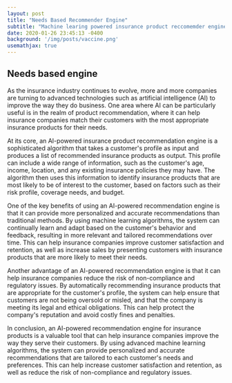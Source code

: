 ```yaml
---
layout: post
title: "Needs Based Recommender Engine"
subtitle: "Machine learing powered insurance product reccomemder engine"
date: 2020-01-26 23:45:13 -0400
background: '/img/posts/vaccine.png'
usemathjax: true
---
```


## Needs based engine

As the insurance industry continues to evolve, more and more companies are turning to advanced technologies such as artificial intelligence (AI) to improve the way they do business. One area where AI can be particularly useful is in the realm of product recommendation, where it can help insurance companies match their customers with the most appropriate insurance products for their needs.

At its core, an AI-powered insurance product recommendation engine is a sophisticated algorithm that takes a customer's profile as input and produces a list of recommended insurance products as output. This profile can include a wide range of information, such as the customer's age, income, location, and any existing insurance policies they may have. The algorithm then uses this information to identify insurance products that are most likely to be of interest to the customer, based on factors such as their risk profile, coverage needs, and budget.

One of the key benefits of using an AI-powered recommendation engine is that it can provide more personalized and accurate recommendations than traditional methods. By using machine learning algorithms, the system can continually learn and adapt based on the customer's behavior and feedback, resulting in more relevant and tailored recommendations over time. This can help insurance companies improve customer satisfaction and retention, as well as increase sales by presenting customers with insurance products that are more likely to meet their needs.

Another advantage of an AI-powered recommendation engine is that it can help insurance companies reduce the risk of non-compliance and regulatory issues. By automatically recommending insurance products that are appropriate for the customer's profile, the system can help ensure that customers are not being oversold or misled, and that the company is meeting its legal and ethical obligations. This can help protect the company's reputation and avoid costly fines and penalties.

In conclusion, an AI-powered recommendation engine for insurance products is a valuable tool that can help insurance companies improve the way they serve their customers. By using advanced machine learning algorithms, the system can provide personalized and accurate recommendations that are tailored to each customer's needs and preferences. This can help increase customer satisfaction and retention, as well as reduce the risk of non-compliance and regulatory issues.
